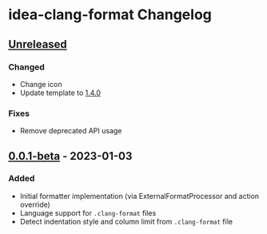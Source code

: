 <!-- Keep a Changelog guide -> https://keepachangelog.com -->

# idea-clang-format Changelog

## [Unreleased]
### Changed
- Change icon
- Update template to [1.4.0](https://github.com/JetBrains/intellij-platform-plugin-template/releases/tag/v1.4.0)
### Fixes
- Remove deprecated API usage

## [0.0.1-beta] - 2023-01-03
### Added
- Initial formatter implementation (via ExternalFormatProcessor and action override)
- Language support for `.clang-format` files
- Detect indentation style and column limit from `.clang-format` file

[Unreleased]: https://github.com/aarcangeli/idea-clang-format/compare/v0.0.1-beta...HEAD
[0.0.1-beta]: https://github.com/aarcangeli/idea-clang-format/commits/v0.0.1-beta
